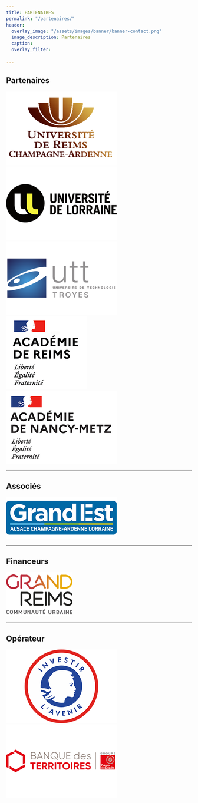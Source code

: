 ```yaml
---
title: PARTENAIRES
permalink: "/partenaires/"
header:
  overlay_image: "/assets/images/banner/banner-contact.png"
  image_description: Partenaires
  caption: 
  overlay_filter: 

---
```

## Partenaires

![](/uploads/urca.png)![](/uploads/ul.png)![](/uploads/utt.png)![](/uploads/2020_logo-ac-reims.png)![](/uploads/19_logoac_nancy_metz_sd.png)

***

## Associés

![](/uploads/grand_est_logo.png)

***

## Financeurs

![](/uploads/grand-reims.png)

***

## Opérateur

![](/uploads/investir-avenir.png)![](/uploads/banque-territoire.png)